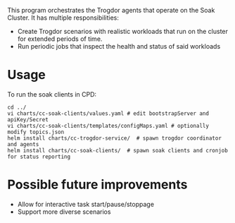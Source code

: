 This program orchestrates the Trogdor agents that operate on the Soak Cluster.
It has multiple responsibilities:
    
  * Create Trogdor scenarios with realistic workloads that run on the cluster for extended periods of time.
  * Run periodic jobs that inspect the health and status of said workloads

# Usage
To run the soak clients in CPD:

```
cd ../
vi charts/cc-soak-clients/values.yaml # edit bootstrapServer and apiKey/Secret
vi charts/cc-soak-clients/templates/configMaps.yaml # optionally modify topics.json
helm install charts/cc-trogdor-service/  # spawn trogdor coordinator and agents
helm install charts/cc-soak-clients/  # spawn soak clients and cronjob for status reporting
```

# Possible future improvements
* Allow for interactive task start/pause/stoppage
* Support more diverse scenarios
